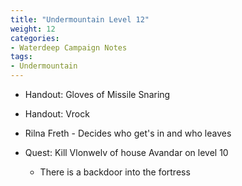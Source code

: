 ```yaml
---
title: "Undermountain Level 12"
weight: 12
categories:
- Waterdeep Campaign Notes
tags:
- Undermountain
---
```


- Handout: Gloves of Missile Snaring
- Handout: Vrock

- Rilna Freth - Decides who get's in and who leaves

- Quest: Kill Vlonwelv of house Avandar on level 10
  - There is a backdoor into the fortress


